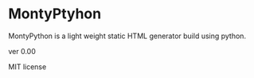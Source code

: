 # MontyPtyhon

MontyPython is a light weight static HTML generator build using python.

ver 0.00

MIT license

